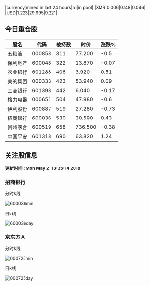 |currency|mined in last 24 hours|all|in pool|
|XMR|0.006|0.148|0.046|
|USD|1.223|29.995|9.221|

## 今日重仓股 

|股名|代码|被持数|时价|涨跌%|
|---|---|---|---|---|
|五粮液|000858|311|77.200|-0.5|
|保利地产|600048|322|13.870|-0.07|
|农业银行|601288|406|3.920|0.51|
|美的集团|000333|423|53.940|0.09|
|工商银行|601398|442|6.040|-0.17|
|格力电器|000651|504|47.980|-0.6|
|伊利股份|600887|519|27.280|-0.73|
|招商银行|600036|530|30.590|0.43|
|贵州茅台|600519|658|736.500|-0.38|
|中国平安|601318|690|63.820|1.24|

## 关注股信息
**更新时间 : Mon May 21 13:35:14 2018**
### 招商银行 
分时k线

![600036min](http://image.sinajs.cn/newchart/min/n/sh600036.gif)

日k线

![600036day](http://image.sinajs.cn/newchart/daily/n/sh600036.gif)

### 京东方Ａ 
分时k线

![000725min](http://image.sinajs.cn/newchart/min/n/sz000725.gif)

日k线

![000725day](http://image.sinajs.cn/newchart/daily/n/sz000725.gif)
